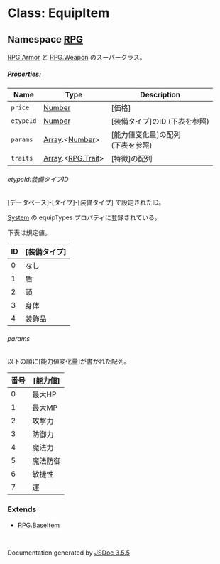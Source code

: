 # Class: EquipItem

## Namespace [RPG](RPG.md)

[RPG.Armor](RPG.Armor.md) と [RPG.Weapon](RPG.Weapon.md) のスーパークラス。

##### Properties:

| Name | Type | Description |
| --- | --- | --- |
| `price` | [Number](Number.md) | [価格] |
| `etypeId` | [Number](Number.md) | [装備タイプ]のID (下表を参照) |
| `params` | [Array](Array.md).&lt;[Number](Number.md)&gt; | [能力値変化量]の配列<br />(下表を参照) |
| `traits` | [Array](Array.md).&lt;[RPG.Trait](RPG.Trait.md)&gt; | [特徴]の配列 |

###### etypeId:装備タイプID

[データベース]-[タイプ]-[装備タイプ] で設定されたID。

 [System](RPG.System.md) の equipTypes プロパティに登録されている。
 
 下表は規定値。

| ID | [装備タイプ] |
| --- | --- |
| 0 | なし |
| 1 | 盾 |
| 2 | 頭 |
| 3 | 身体 |
| 4 | 装飾品 |

###### params

以下の順に[能力値変化量]が書かれた配列。

| 番号 | [能力値] |
| --- | --- || 0 | 最大HP |
| 1 | 最大MP |
| 2 | 攻撃力 |
| 3 | 防御力 |
| 4 | 魔法力 |
| 5 | 魔法防御 |
| 6 | 敏捷性 |
| 7 | 運 |


### Extends

* [RPG.BaseItem](RPG.BaseItem.md)

 <br>

  Documentation generated by [JSDoc 3.5.5](https://github.com/jsdoc3/jsdoc)
